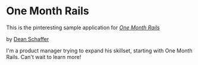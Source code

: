 # One Month Rails

This is the pinteresting sample application for 
[*One Month Rails*](http://onemonthrails.com)

by [Dean Schaffer](http://www.findingjupiter.com)

I'm a product manager trying to expand his skillset,
starting with One Month Rails. Can't wait to learn
more!
